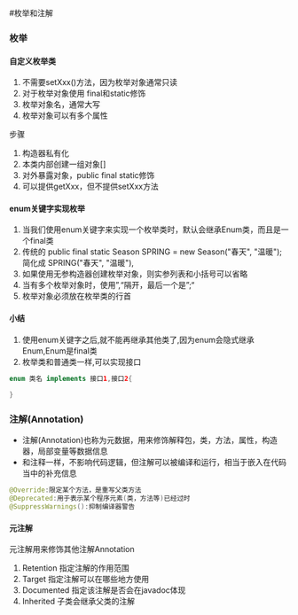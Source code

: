 #枚举和注解
### 枚举
#### 自定义枚举类
1. 不需要setXxx()方法，因为枚举对象通常只读
2. 对于枚举对象使用 final和static修饰
3. 枚举对象名，通常大写
4. 枚举对象可以有多个属性

步骤

1. 构造器私有化
2. 本类内部创建一组对象[]
3. 对外暴露对象，public final static修饰
4. 可以提供getXxx，但不提供setXxx方法

#### enum关键字实现枚举
1. 当我们使用enum关键字来实现一个枚举类时，默认会继承Enum类，而且是一个final类
2. 传统的 public final static Season SPRING = new Season("春天", "温暖");简化成    SPRING("春天", "温暖"),
3. 如果使用无参构造器创建枚举对象，则实参列表和小括号可以省略
4. 当有多个枚举对象时，使用”,“隔开，最后一个是”;“
5. 枚举对象必须放在枚举类的行首

#### 小结
1. 使用enum关键字之后,就不能再继承其他类了,因为enum会隐式继承Enum,Enum是final类
2. 枚举类和普通类一样,可以实现接口
```java
enum 类名 implements 接口1,接口2{
    
}
```
### 注解(Annotation)
- 注解(Annotation)也称为元数据，用来修饰解释包，类，方法，属性，构造器，局部变量等数据信息
- 和注释一样，不影响代码逻辑，但注解可以被编译和运行，相当于嵌入在代码当中的补充信息

```java
@Override:限定某个方法，是重写父类方法
@Deprecated:用于表示某个程序元素(类，方法等)已经过时
@SuppressWarnings():抑制编译器警告
```

#### 元注解
元注解用来修饰其他注解Annotation

1. Retention 指定注解的作用范围
2. Target 指定注解可以在哪些地方使用
3. Documented 指定该注解是否会在javadoc体现
4. Inherited 子类会继承父类的注解